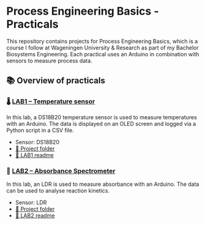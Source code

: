 # Process Engineering Basics - Practicals

This repository contains projects for Process Engineering Basics, which is a course I follow at Wageningen University & Research as part of my Bachelor Biosystems Engineering. Each practical uses an Arduino in combination with sensors to measure process data.

## 📚 Overview of practicals

### 🌡️ [LAB1 – Temperature sensor](temperature-sensor/)

In this lab, a DS18B20 temperature sensor is used to measure temperatures with an Arduino. The data is displayed on an OLED screen and logged via a Python script in a CSV file.

- Sensor: DS18B20
- [📁 Project folder](temperature-sensor/)
- [📝 LAB1 readme](temperature-sensor/readme.md)

### 🌈 [LAB2 – Absorbance Spectrometer](absorbance-spectrometer/)

In this lab, an LDR is used to measure absorbance with an Arduino. The data can be used to analyse reaction kinetics.

- Sensor: LDR
- [📁 Project folder](absorbance-spectrometer/)
- [📝 LAB2 readme](absorbance-spectrometer/readme.md)
